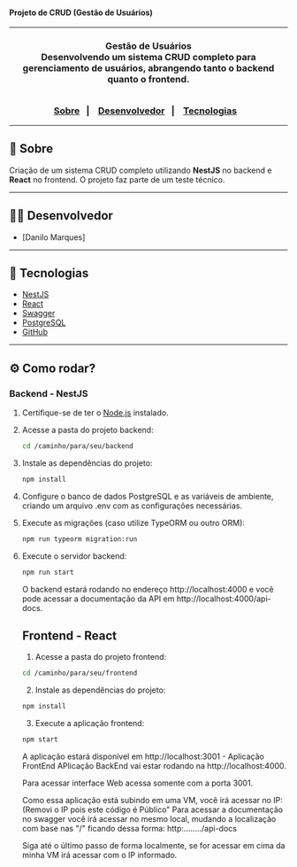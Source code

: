 <h4> Projeto de CRUD (Gestão de Usuários) </h4>

<hr>

<h3 align="center">
    Gestão de Usuários
    <br>
    Desenvolvendo um sistema CRUD completo para gerenciamento de usuários, abrangendo tanto o backend quanto o frontend.
    <br><br>
    <p align="center">
      <a href="#-sobre">Sobre</a>&nbsp;&nbsp;&nbsp;|&nbsp;&nbsp;&nbsp;
      <a href="#-desenvolvedor">Desenvolvedor</a>&nbsp;&nbsp;&nbsp;|&nbsp;&nbsp;&nbsp;
      <a href="#-tecnologias">Tecnologias</a>&nbsp;&nbsp;&nbsp;
</h3>

<hr>

## 🔖 Sobre

Criação de um sistema CRUD completo utilizando **NestJS** no backend e **React** no frontend. O projeto faz parte de um teste técnico.

---

## 👨‍💻 Desenvolvedor

* [Danilo Marques]

---

## 🚀 Tecnologias
- [NestJS](https://nestjs.com/)
- [React](https://reactjs.org/)
- [Swagger](https://swagger.io/)
- [PostgreSQL](https://www.postgresql.org/)
- [GitHub](https://github.com/)

---

## ⚙️ Como rodar?

### Backend - NestJS

1. Certifique-se de ter o [Node.js](https://nodejs.org/en/) instalado.

2. Acesse a pasta do projeto backend:
   ```bash
   cd /caminho/para/seu/backend
   ```
3. Instale as dependências do projeto: 
   ```bash
   npm install
   ```
4. Configure o banco de dados PostgreSQL e as variáveis de ambiente, criando um arquivo .env com as configurações necessárias. 
5. Execute as migrações (caso utilize TypeORM ou outro ORM):
   ```bash
   npm run typeorm migration:run
   ```
6. Execute o servidor backend:
   ```bash
   npm run start
   ```
   O backend estará rodando no endereço http://localhost:4000 e você pode acessar a documentação da API em http://localhost:4000/api-docs.

   ## Frontend - React

   1. Acesse a pasta do projeto frontend:
     ```bash
     cd /caminho/para/seu/frontend
     ```

   2. Instale as dependências do projeto:
     ```bash
     npm install
     ```
   3. Execute a aplicação frontend:
     ```bash
     npm start
     ```

    A aplicação estará disponível em http://localhost:3001 - Aplicação FrontEnd
    APlicação BackEnd vai estar rodando na http://localhost:4000.

    Para acessar interface Web acessa somente com a porta 3001.

    Como essa aplicação está subindo em uma VM, você irá acessar no IP: (Removi o IP pois este código é Público"
    Para acessar a documentação no swagger você irá acessar no mesmo local, mudando a localização com base nas "/" ficando dessa forma: http:......../api-docs

    Siga até o último passo de forma localmente, se for acessar em cima da minha VM irá acessar com o IP informado.
